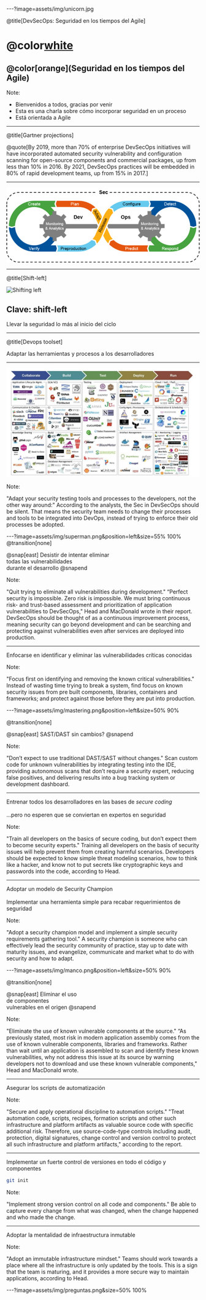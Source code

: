 ---?image=assets/img/unicorn.jpg

@title[DevSecOps: Seguridad en los tiempos del Agile]

# @color[white](DevSecOps:)

## @color[orange](Seguridad en los tiempos del Agile)

Note:

- Bienvenidos a todos, gracias por venir
- Esta es una charla sobre cómo incorporar seguridad en un proceso
- Está orientada a Agile

---
@title[Gartner projections]

@quote[By 2019, more than 70% of enterprise DevSecOps initiatives will have incorporated automated security vulnerability and configuration scanning for open-source components and commercial packages, up from less than 10% in 2016. By 2021, DevSecOps practices will be embedded in 80% of rapid development teams, up from 15% in 2017.]

---

![DevSecOps by gartner](assets/img/devsecops-gartner.jpg)

--- 
@title[Shift-left]

![Shifting left](https://cdn-images-1.medium.com/max/800/1*HgtYStvx8sQzAP4Hpt8Sug.png)

## Clave: shift-left

Llevar la seguridad lo más al inicio del ciclo

---
@title[Devops toolset]

Adaptar las herramientas y procesos a los desarrolladores

---

![DevOps toolset](assets/img/devops-tools.jpg)

Note: 

"Adapt your security testing tools and processes to the developers, not the other way around:" According to the analysts, the Sec in DevSecOps should be silent. That means the security team needs to change their processes and tools to be integrated into DevOps, instead of trying to enforce their old processes be adopted.

---?image=assets/img/superman.png&position=left&size=55% 100%
@transition[none]

@snap[east]
Desistir de intentar eliminar <br />
todas las vulnerabilidades <br />
durante el desarrollo
@snapend

Note: 

"Quit trying to eliminate all vulnerabilities during development." “Perfect security is impossible. Zero risk is impossible. We must bring continuous risk- and trust-based assessment and prioritization of application vulnerabilities to DevSecOps," Head and MacDonald wrote in their report. DevSecOps should be thought of as a continuous improvement process, meaning security can go beyond development and can be searching and protecting against vulnerabilities even after services are deployed into production.

---

Enfocarse en identificar y eliminar las vulnerabilidades críticas conocidas

Note: 

"Focus first on identifying and removing the known critical vulnerabilities." Instead of wasting time trying to break a system, find focus on known security issues from pre built components, libraries, containers and frameworks; and protect against those before they are put into production.

---?image=assets/img/mastering.png&position=left&size=50% 90%

@transition[none]

@snap[east]
SAST/DAST sin cambios?
@snapend

Note: 

"Don’t expect to use traditional DAST/SAST without changes." Scan custom code for unknown vulnerabilities by integrating testing into the IDE, providing autonomous scans that don’t require a security expert, reducing false positives, and delivering results into a bug tracking system or development dashboard.

---

Entrenar todos los desarrolladores en las bases de *secure coding* <br /><br />
...pero no esperen que se conviertan en expertos en seguridad

Note: 

"Train all developers on the basics of secure coding, but don’t expect them to become security experts." Training all developers on the basis of security issues will help prevent them from creating harmful scenarios. Developers should be expected to know simple threat modeling scenarios, how to think like a hacker, and know not to put secrets like cryptographic keys and passwords into the code, according to Head.  

---

Adoptar un modelo de Security Champion<br /><br />
Implementar una herramienta simple para recabar requerimientos de seguridad

Note: 

"Adopt a security champion model and implement a simple security requirements gathering tool." A security champion is someone who can effectively lead the security community of practice, stay up to date with maturity issues, and evangelize, communicate and market what to do with security and how to adapt.

---?image=assets/img/manco.png&position=left&size=50% 90%

@transition[none]

@snap[east]
Eliminar el uso <br />
de componentes<br />
vulnerables en el origen
@snapend

Note: 

"Eliminate the use of known vulnerable components at the source." “As previously stated, most risk in modern application assembly comes from the use of known vulnerable components, libraries and frameworks. Rather than wait until an application is assembled to scan and identify these known vulnerabilities, why not address this issue at its source by warning developers not to download and use these known vulnerable components," Head and MacDonald wrote.

---

Asegurar los scripts de automatización

Note: 

"Secure and apply operational discipline to automation scripts." "Treat automation code, scripts, recipes, formation scripts and other such infrastructure and platform artifacts as valuable source code with specific additional risk. Therefore, use source-code-type controls including audit, protection, digital signatures, change control and version control to protect all such infrastructure and platform artifacts," according to the report.


---

Implementar un fuerte control de versiones en todo el código y componentes

```bash
git init
```

Note: 

"Implement strong version control on all code and components." Be able to capture every change from what was changed, when the change happened and who made the change.

---

Adoptar la mentalidad de infraestructura inmutable

Note: 

"Adopt an immutable infrastructure mindset." Teams should work towards a place where all the infrastructure is only updated by the tools. This is a sign that the team is maturing, and it provides a more secure way to maintain applications, according to Head.

---?image=assets/img/preguntas.png&size=50% 100%

